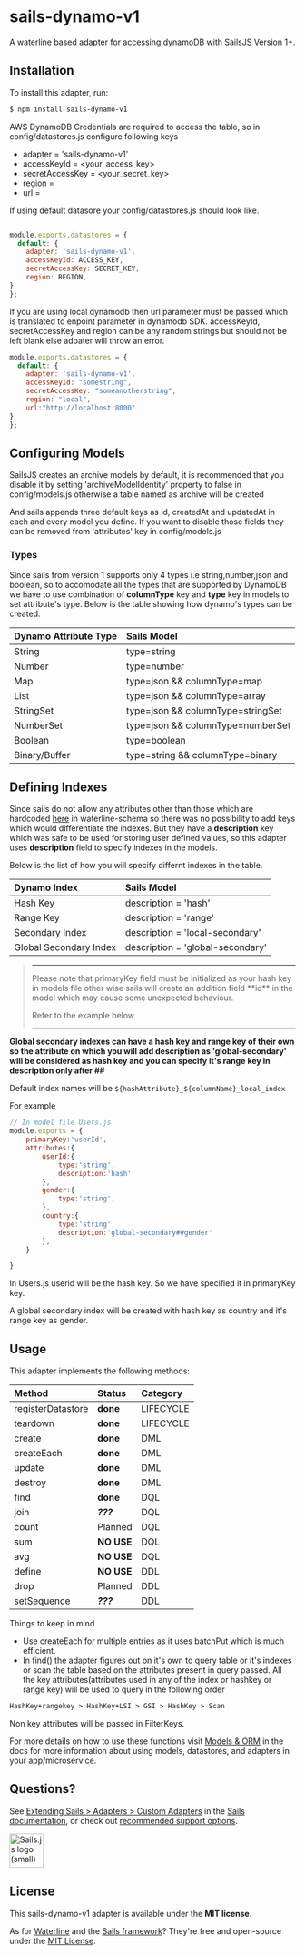 # sails-dynamo-v1

A waterline based adapter for accessing dynamoDB with SailsJS Version 1+.

## Installation

To install this adapter, run:

```sh
$ npm install sails-dynamo-v1
```

AWS DynamoDB Credentials are required to access the table, so in config/datastores.js configure following keys
- adapter = 'sails-dynamo-v1'
- accessKeyId = <your_access_key>
- secretAccessKey = <your_secret_key>
- region = <region of table>
- url = <endpoint of your dynamodb>

If using default datasore your config/datastores.js should look like.

```js

module.exports.datastores = {
  default: {
    adapter: 'sails-dynamo-v1',
    accessKeyId: ACCESS_KEY,
    secretAccessKey: SECRET_KEY,
    region: REGION,
}
};
```
If you are using local dynamodb then url parameter must be passed which is translated to enpoint parameter in dynamodb SDK. accessKeyId, secretAccessKey and region can be any random strings but should not be left blank else adpater will throw an error.

```js
module.exports.datastores = {
  default: {
    adapter: 'sails-dynamo-v1',
    accessKeyId: "somestring",
    secretAccessKey: "someanotherstring",
    region: "local",
    url:"http://localhost:8000"
}
};
```
## Configuring Models

SailsJS creates an archive models by default, it is recommended that you disable it by setting 'archiveModelIdentity' property to false in config/models.js otherwise a table named as archive will be created

And sails appends three default keys as id, createdAt and updatedAt in each and every model you define. If you want to disable those fields they can be removed from 'attributes' key in config/models.js

### Types

Since sails from version 1 supports only 4 types i.e string,number,json and boolean, so to accomodate all the types that are supported by DynamoDB we have to use combination of **columnType** key and **type** key in models to set attribute's type.
Below is the table showing how dynamo's types can be created.

| Dynamo Attribute Type | Sails Model                       |
| :-------------------- | :-------------------------------- |
| String                | type=string                       |
| Number                | type=number                       |
| Map                   | type=json && columnType=map                     |
| List                  | type=json && columnType=array     |
| StringSet             | type=json && columnType=stringSet |
| NumberSet             | type=json && columnType=numberSet |
| Boolean               | type=boolean                      |
| Binary/Buffer         | type=string && columnType=binary                    |

## Defining Indexes

Since sails do not allow any attributes other than those which are hardcoded [here](https://github.com/balderdashy/waterline-schema/blob/master/accessible/valid-attribute-properties.js) in waterline-schema so there was no possibility to add keys which would differentiate the indexes.
But they have a **description** key which was safe to be used for storing user defined values, so this adapter uses **description** field to specify indexes in the models.

Below is the list of how you will specify differnt indexes in the table.

| Dynamo Index             | Sails Model                      |
| :----------------------- | :------------------------------- |
| Hash Key                 | description = 'hash'             |
| Range Key                | description = 'range'            |
| Secondary Index          | description = 'local-secondary'        |
| Global Secondary Index | description = 'global-secondary' |

><hr>
> Please note that primaryKey field must be initialized as your hash key in models file other wise sails will create an addition field **id** in the model which may cause some unexpected behaviour.
>
> Refer to the example below 
><hr>

**Global secondary indexes can have a hash key and range key of their own so the attribute on which you will add description as 'global-secondary' will be considered as hash key and you can specify it's range key in description only after ##**

Default index names will be
`${hashAttribute}_${columnName}_local_index`

For example

```js
// In model file Users.js
module.exports = {
    primaryKey:'userId',
    attributes:{
        userId:{
            type:'string',
            description:'hash'
        },
        gender:{
            type:'string',
        },
        country:{
            type:'string',
            description:'global-secondary##gender'
        },
    }

}
```
In Users.js userid will be the hash key. So we have specified it in primaryKey key.

A global secondary index will be created with hash key as country and it's range key as gender.

## Usage

This adapter implements the following methods:

| Method            | Status            | Category  |
| :---------------- | :---------------- | :-------- |
| registerDatastore | __done__ | LIFECYCLE |
| teardown          | __done__ | LIFECYCLE |
| create            | __done__           | DML       |
| createEach        | __done__           | DML       |
| update            | __done__           | DML       |
| destroy           | __done__           | DML       |
| find              | __done__           | DQL       |
| join              | _**???**_         | DQL       |
| count             | Planned           | DQL       |
| sum               | __NO USE__           | DQL       |
| avg               | __NO USE__           | DQL       |
| define            | __NO USE__           | DDL       |
| drop              | Planned           | DDL       |
| setSequence       | _**???**_         | DDL       |

Things to keep in mind
- Use createEach for multiple entries as it uses batchPut which is much efficient.
- In find() the adapter figures out on it's own to query table or it's indexes or scan the table based on the attributes present in query passed. All the key attributes(attributes used in any of the index or hashkey or range key) will be used to query in the following order


```txt
HashKey+rangekey > HashKey+LSI > GSI > HashKey > Scan
```
 Non key attributes will be passed in FilterKeys.
 
For more details on how to use these functions visit [Models & ORM](https://sailsjs.com/docs/concepts/models-and-orm) in the docs for more information about using models, datastores, and adapters in your app/microservice.




## Questions?

See [Extending Sails > Adapters > Custom Adapters](https://sailsjs.com/documentation/concepts/extending-sails/adapters/custom-adapters) in the [Sails documentation](https://sailsjs.com/documentation), or check out [recommended support options](https://sailsjs.com/support).

<a href="https://sailsjs.com" target="_blank" title="Node.js framework for building realtime APIs."><img src="https://github-camo.global.ssl.fastly.net/9e49073459ed4e0e2687b80eaf515d87b0da4a6b/687474703a2f2f62616c64657264617368792e6769746875622e696f2f7361696c732f696d616765732f6c6f676f2e706e67" width=60 alt="Sails.js logo (small)"/></a>



## License

This sails-dynamo-v1 adapter is available under the **MIT license**.

As for [Waterline](http://waterlinejs.org) and the [Sails framework](https://sailsjs.com)? They're free and open-source under the [MIT License](https://sailsjs.com/license).
